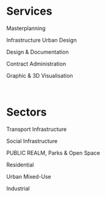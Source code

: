 # Services

<p class="text-lg font-bold uppercase text-right">Masterplanning</p>

<p class="text-lg font-bold uppercase text-right">Infrastructure Urban Design</p>

<p class="text-lg font-bold uppercase text-right">Design & Documentation</p>

<p class="text-lg font-bold uppercase text-right">Contract Administration</p>

<p class="text-lg font-bold uppercase text-right">Graphic & 3D Visualisation</p>

<br />

# Sectors

<p class="text-lg font-bold uppercase text-right">Transport Infrastructure</p>

<p class="text-lg font-bold uppercase text-right">Social Infrastructure</p>

<p class="text-lg font-bold uppercase text-right">PUBLIC REALM, Parks & Open Space</p>

<p class="text-lg font-bold uppercase text-right">Residential</p>

<p class="text-lg font-bold uppercase text-right">Urban Mixed-Use</p>

<p class="text-lg font-bold uppercase text-right">Industrial</p>
